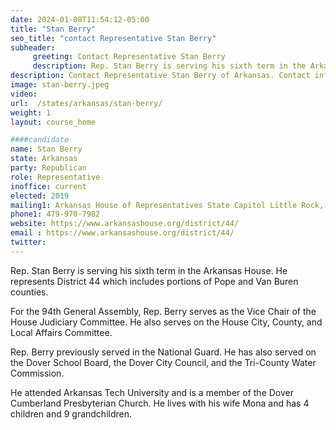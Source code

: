 ```yaml
---
date: 2024-01-08T11:54:12-05:00
title: "Stan Berry"
seo_title: "contact Representative Stan Berry"
subheader:
     greeting: Contact Representative Stan Berry
     description: Rep. Stan Berry is serving his sixth term in the Arkansas House. He represents District 44 which includes portions of Pope and Van Buren counties. For the 94th General Assembly, Rep. Berry serves as the Vice Chair of the House Judiciary Committee.
description: Contact Representative Stan Berry of Arkansas. Contact information for Stan Berry includes email address, phone number, and mailing address.
image: stan-berry.jpeg
video:
url:  /states/arkansas/stan-berry/
weight: 1
layout: course_home

####candidate
name: Stan Berry
state: Arkansas
party: Republican
role: Representative
inoffice: current
elected: 2019
mailing1: Arkansas House of Representatives State Capitol Little Rock, AR 72201
phone1: 479-970-7982
website: https://www.arkansashouse.org/district/44/
email : https://www.arkansashouse.org/district/44/
twitter:
---
```


Rep. Stan Berry is serving his sixth term in the Arkansas House. He represents District 44 which includes portions of Pope and Van Buren counties.

For the 94th General Assembly, Rep. Berry serves as the Vice Chair of the House Judiciary Committee. He also serves on the House City, County, and Local Affairs Committee.  

Rep. Berry previously served in the National Guard. He has also served on the Dover School Board, the Dover City Council, and the Tri-County Water Commission.

He attended Arkansas Tech University and is a member of the Dover Cumberland Presbyterian Church. He lives with his wife Mona and has 4 children and 9 grandchildren.
